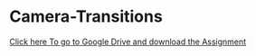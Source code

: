 # Camera-Transitions
[Click here To go to Google Drive and download the Assignment](https://drive.google.com/file/d/1B83ys6AfEiZwIQuPi_7uCQu0v63rOiNc/view?usp=sharing)
